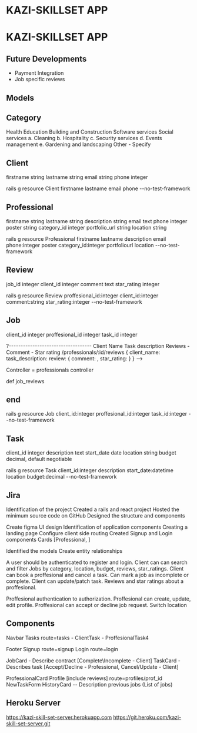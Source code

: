 # KAZI-SKILLSET APP

# KAZI-SKILLSET APP


## Future Developments
- Payment Integration
- Job specific reviews

## Models

## Category
Health
Education
Building and Construction
Software services
Social services
    a. Cleaning
    b. Hospitality
    c. Security services
    d. Events management
    e. Gardening and landscaping
Other - Specify

## Client
firstname           string
lastname            string
email               string
phone               integer

rails g resource Client firstname lastname email phone --no-test-framework

## Professional
firstname           string
lastname            string
description         string
email               text
phone               integer
poster              string
category_id         integer
portfolio_url       string
location            string

rails g resource Professional firstname lastname description email phone:integer poster category_id:integer portfoliourl location --no-test-framework

## Review
job_id              integer
client_id           integer
comment             text
star_rating         integer

rails g resource Review proffesional_id:integer client_id:integer comment:string star_rating:integer --no-test-framework

## Job
client_id           integer
proffesional_id     integer
task_id             integer


?-----------------------------------
Client Name
Task description
Reviews - Comment
        - Star rating 
/professionals/:id/reviews
 {
    client_name:
    task_description:
    review: {
        comment: ,
        star_rating: 
    }
} -->

Controller = professionals controller

def job_reviews

end
-------------------------------------------


rails g resource Job client_id:integer proffesional_id:integer task_id:integer  --no-test-framework

## Task
client_id           integer
description         text
start_date           date
location            string
budget              decimal, default negotiable

rails g resource Task client_id:integer description start_date:datetime location budget:decimal --no-test-framework



## Jira
Identification of the project
Created a rails and react project
Hosted the minimum source code on GitHub
Designed the structure and components

Create figma UI design
Identification of application components
Creating a landing page
Configure client side routing
Created Signup and Login components
Cards [Professional, ]

Identified the models
Create entity relationships


A user should be authenticated to register and login.
Client can can search and filter Jobs by category, location, budget, reviews, star_ratings.
Client can book a proffesional and cancel a task.
Can mark a job as incomplete or complete.
Client can update/patch task.
Reviews and star ratings about a proffesional.

Proffesional authentication to authorization.
Proffesional can create, update, edit profile.
Proffesional can accept or decline job request.
Switch location

## Components
Navbar
Tasks route=tasks
    - ClientTask
    - ProffesionalTask4

Footer
Signup route=signup
Login route=login

JobCard - Describe contract [Complete\Incomplete - Client]
TaskCard - Describes task [Accept/Decline - Professional, Cancel/Update - Client]

ProfessionalCard
Profile [include reviews] route=profiles/prof_id
NewTaskForm
HistoryCard -- Description previous jobs (List of jobs)

## Heroku Server

https://kazi-skill-set-server.herokuapp.com
https://git.heroku.com/kazi-skill-set-server.git